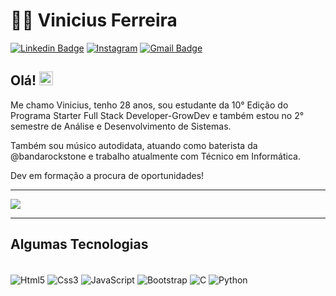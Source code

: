 # :man_technologist: Vinicius Ferreira

[![Linkedin Badge](https://img.shields.io/badge/-LinkedIn-blue?style=for-the-badge&logo=Linkedin&logoColor=white&link=https://www.linkedin.com/in/vinicius-ferreira-4909b3230/)](https://www.linkedin.com/in/vinicius-ferreira-4909b3230/)
[![Instagram](https://img.shields.io/badge/Instagram-E4405F?style=for-the-badge&logo=instagram&logoColor=white)](https://instagram.com/vinniekots)
[![Gmail Badge](https://img.shields.io/badge/-Gmail-c14438?style=for-the-badge&logo=Gmail&logoColor=white&link=mailto:tec.viniciusferreira.com)](mailto:tec.viniciusferreira@gmail.com)

## Olá! <img src="https://github.com/lucasgdb/lucasgdb/blob/master/assets/hi.gif" width="22">

Me chamo Vinicius, tenho 28 anos, sou estudante da 10° Edição do Programa Starter Full Stack Developer-GrowDev e também estou no 2° semestre de Análise e Desenvolvimento de Sistemas.

Também sou músico autodidata, atuando como baterista da @bandarockstone e trabalho atualmente com Técnico em Informática.

Dev em formação a procura de oportunidades!


---



  <a href="https://github.com/anuraghazra/github-readme-stats">
    <img align="center" src="https://github-readme-stats.vercel.app/api?username=ViniciusBorgesFerreira&show_icons=true&count_private=true&theme=radical&hide=issues" />
  </a>
  
---
  


  ## Algumas Tecnologias

  <div style="display: inline-block"></br>
  <img align="center" alt="Html5" src="https://img.shields.io/badge/HTML5-E34F26?style=for-the-badge&logo=html5&logoColor=white"></img>
  <img align="center" alt="Css3" src="https://img.shields.io/badge/CSS3-1572B6?style=for-the-badge&logo=css3&logoColor=white"></img>
  <img align="center" alt="JavaScript" src="https://img.shields.io/badge/JavaScript-F7DF1E?style=for-the-badge&logo=javascript&logoColor=black"></img>
  <img align="center" alt="Bootstrap" src="https://img.shields.io/badge/Bootstrap-563D7C?style=for-the-badge&logo=bootstrap&logoColor=white"></img>  
  <img align="center" alt="C" src="https://img.shields.io/badge/C-00599C?style=for-the-badge&logo=c&logoColor=white"></img>
  <img align="center" alt="Python" src="https://img.shields.io/badge/Python-14354C?style=for-the-badge&logo=python&logoColor=white"></img>
</div></br>
 

